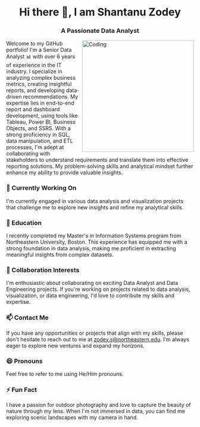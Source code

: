 <h1 Align="center"> Hi there 👋, I am Shantanu Zodey </h1>
<h3 Align="center"> A Passionate Data Analyst </h3>

<img align="right" alt="Coding" width="300" height="300" src="https://media3.giphy.com/media/v1.Y2lkPTc5MGI3NjExNjJtcHk5NDVwcDZ3MzQzYzJ0eHBxZDFnMXh3NmIyY3NyMXV0YnVmZCZlcD12MV9pbnRlcm5hbF9naWZfYnlfaWQmY3Q9Zw/3oKIPEqDGUULpEU0aQ/giphy.gif">

Welcome to my GitHub portfolio! I'm a Senior Data Analyst 📊 with over 6 years of experience in the IT industry. I specialize in analyzing complex business metrics, creating insightful reports, and developing data-driven recommendations. My expertise lies in end-to-end report and dashboard development, using tools like Tableau, Power BI, Business Objects, and SSRS. With a strong proficiency in SQL, data manipulation, and ETL processes, I'm adept at collaborating with stakeholders to understand requirements and translate them into effective reporting solutions. My problem-solving skills and analytical mindset further enhance my ability to provide valuable insights.

### 🔭 Currently Working On
I'm currently engaged in various data analysis and visualization projects that challenge me to explore new insights and refine my analytical skills.

### 🌱 Education
I recently completed my Master's in Information Systems program from Northeastern University, Boston. This experience has equipped me with a strong foundation in data analysis, making me proficient in extracting meaningful insights from complex datasets.

### 👯 Collaboration Interests
I'm enthusiastic about collaborating on exciting Data Analyst and Data Engineering projects. If you're working on projects related to data analysis, visualization, or data engineering, I'd love to contribute my skills and expertise.

### 📫 Contact Me
If you have any opportunities or projects that align with my skills, please don't hesitate to reach out to me at zodey.s@northeastern.edu. I'm always eager to explore new ventures and expand my horizons.

### 😄 Pronouns
Feel free to refer to me using He/Him pronouns.

### ⚡ Fun Fact
I have a passion for outdoor photography and love to capture the beauty of nature through my lens. When I'm not immersed in data, you can find me exploring scenic landscapes with my camera in hand.
